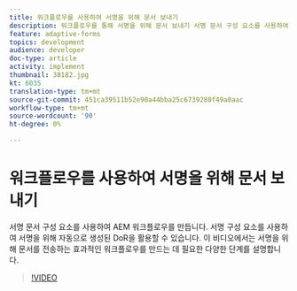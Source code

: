 ```yaml
---
title: 워크플로우를 사용하여 서명을 위해 문서 보내기
description: 워크플로우를 통해 서명을 위해 문서 보내기 서명 문서 구성 요소를 사용하여 AEM 워크플로우를 만듭니다. 서명 구성 요소를 사용하여 서명을 위해 자동으로 생성된 DoR을 활용할 수 있습니다. 이 비디오에서는 서명을 위해 문서를 전송하는 효과적인 워크플로우를 만드는 데 필요한 다양한 단계를 설명합니다.
feature: adaptive-forms
topics: development
audience: developer
doc-type: article
activity: implement
thumbnail: 38182.jpg
kt: 6035
translation-type: tm+mt
source-git-commit: 451ca39511b52e90a44bba25c6739280f49a0aac
workflow-type: tm+mt
source-wordcount: '90'
ht-degree: 0%

---
```


# 워크플로우를 사용하여 서명을 위해 문서 보내기

서명 문서 구성 요소를 사용하여 AEM 워크플로우를 만듭니다. 서명 구성 요소를 사용하여 서명을 위해 자동으로 생성된 DoR을 활용할 수 있습니다.
이 비디오에서는 서명을 위해 문서를 전송하는 효과적인 워크플로우를 만드는 데 필요한 다양한 단계를 설명합니다.

>[!VIDEO](https://video.tv.adobe.com/v/38182/?quality=9&learn=on)
